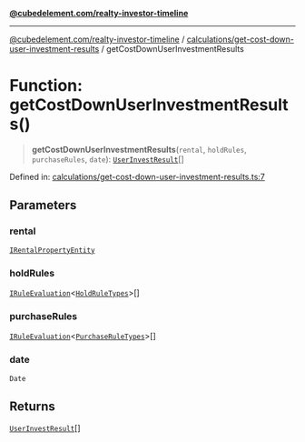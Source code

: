 [**@cubedelement.com/realty-investor-timeline**](../../../index.md)

---

[@cubedelement.com/realty-investor-timeline](../../../modules.md) / [calculations/get-cost-down-user-investment-results](../index.md) / getCostDownUserInvestmentResults

# Function: getCostDownUserInvestmentResults()

> **getCostDownUserInvestmentResults**(`rental`, `holdRules`, `purchaseRules`, `date`): [`UserInvestResult`](../../../investments/user-invest-result/classes/UserInvestResult.md)[]

Defined in: [calculations/get-cost-down-user-investment-results.ts:7](https://github.com/kvernon/realty-investor-timeline/blob/cec7f590aef4aded8ee94008f5b37aa0db4daadd/src/calculations/get-cost-down-user-investment-results.ts#L7)

## Parameters

### rental

[`IRentalPropertyEntity`](../../../properties/i-rental-property-entity/interfaces/IRentalPropertyEntity.md)

### holdRules

[`IRuleEvaluation`](../../../rules/rule-evaluation/interfaces/IRuleEvaluation.md)\<[`HoldRuleTypes`](../../../rules/hold-rule-types/enumerations/HoldRuleTypes.md)\>[]

### purchaseRules

[`IRuleEvaluation`](../../../rules/rule-evaluation/interfaces/IRuleEvaluation.md)\<[`PurchaseRuleTypes`](../../../rules/purchase-rule-types/enumerations/PurchaseRuleTypes.md)\>[]

### date

`Date`

## Returns

[`UserInvestResult`](../../../investments/user-invest-result/classes/UserInvestResult.md)[]
